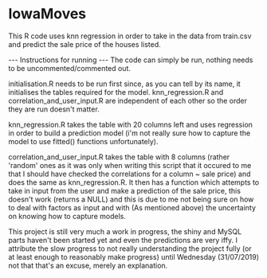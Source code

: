 # IowaMoves
This R code uses knn regression in order to take in the data from train.csv and predict the sale price of the houses listed.

--- Instructions for running ---
The code can simply be run, nothing needs to be uncommented/commented out.

initialisation.R needs to be run first since, as you can tell by its name, it initialises the tables required for the model. knn_regression.R and correlation_and_user_input.R are independent of each other so the order they are run doesn't matter.

knn_regression.R takes the table with 20 columns left and uses regression in order to build a prediction model (i'm not really sure how to capture the model to use fitted() functions unfortunately). 

correlation_and_user_input.R takes the table with 8 columns (rather 'random' ones as it was only when writing this script that it occured to me that I should have checked the correlations for a column ~ sale price) and does the same as knn_regression.R. It then has a function which attempts to take in input from the user and make a prediction of the sale price, this doesn't work (returns a NULL) and this is due to me not being sure on how to deal with factors as input and with (As mentioned above) the uncertainty on knowing how to capture models.

This project is still very much a work in progress, the shiny and MySQL parts haven't been started yet and even the predictions are very iffy. I attribute the slow progress to not really understanding the project fully (or at least enough to reasonably make progress) until Wednesday (31/07/2019) not that that's an excuse, merely an explanation.

